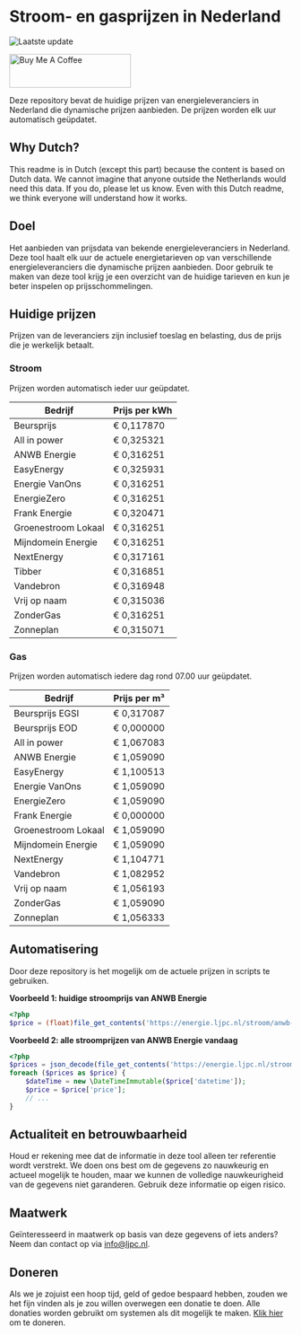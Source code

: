 # Stroom- en gasprijzen in Nederland

![Laatste update](https://img.shields.io/badge/laatste%20update-2023--08--25%2017%3A00%20CET-brightgreen)

<a href="https://www.buymeacoffee.com/Lars-" target="_blank"><img src="https://cdn.buymeacoffee.com/buttons/v2/default-orange.png" alt="Buy Me A Coffee" height="60" style="height: 60px !important;width: 217px !important;" ></a>

Deze repository bevat de huidige prijzen van energieleveranciers in Nederland die dynamische prijzen aanbieden. De prijzen worden elk uur automatisch geüpdatet.

## Why Dutch?

This readme is in Dutch (except this part) because the content is based on Dutch data. We cannot imagine that anyone outside the Netherlands would need this data. If you do, please let us know. Even with this Dutch readme, we think
everyone will understand how it works.

## Doel

Het aanbieden van prijsdata van bekende energieleveranciers in Nederland. Deze tool haalt elk uur de actuele energietarieven op van verschillende energieleveranciers die dynamische prijzen aanbieden. Door gebruik te maken van deze tool
krijg je een overzicht van de huidige tarieven en kun je beter inspelen op prijsschommelingen.

## Huidige prijzen

Prijzen van de leveranciers zijn inclusief toeslag en belasting, dus de prijs die je werkelijk betaalt.

### Stroom

Prijzen worden automatisch ieder uur geüpdatet.

 Bedrijf | Prijs per kWh 
---------|---------------
Beursprijs | € 0,117870
All in power | € 0,325321
ANWB Energie | € 0,316251
EasyEnergy | € 0,325931
Energie VanOns | € 0,316251
EnergieZero | € 0,316251
Frank Energie | € 0,320471
Groenestroom Lokaal | € 0,316251
Mijndomein Energie | € 0,316251
NextEnergy | € 0,317161
Tibber | € 0,316851
Vandebron | € 0,316948
Vrij op naam | € 0,315036
ZonderGas | € 0,316251
Zonneplan | € 0,315071


### Gas

Prijzen worden automatisch iedere dag rond 07.00 uur geüpdatet.

 Bedrijf | Prijs per m³ 
---------|--------------
Beursprijs EGSI | € 0,317087
Beursprijs EOD | € 0,000000
All in power | € 1,067083
ANWB Energie | € 1,059090
EasyEnergy | € 1,100513
Energie VanOns | € 1,059090
EnergieZero | € 1,059090
Frank Energie | € 0,000000
Groenestroom Lokaal | € 1,059090
Mijndomein Energie | € 1,059090
NextEnergy | € 1,104771
Vandebron | € 1,082952
Vrij op naam | € 1,056193
ZonderGas | € 1,059090
Zonneplan | € 1,056333


## Automatisering

Door deze repository is het mogelijk om de actuele prijzen in scripts te gebruiken.

**Voorbeeld 1: huidige stroomprijs van ANWB Energie**

```php
<?php
$price = (float)file_get_contents('https://energie.ljpc.nl/stroom/anwb-energie-nu.txt');

```

**Voorbeeld 2: alle stroomprijzen van ANWB Energie vandaag**

```php
<?php
$prices = json_decode(file_get_contents('https://energie.ljpc.nl/stroom/all-in-power-vandaag.json'),true);
foreach ($prices as $price) {
    $dateTime = new \DateTimeImmutable($price['datetime']);
    $price = $price['price'];
    // ...
}
```

## Actualiteit en betrouwbaarheid

Houd er rekening mee dat de informatie in deze tool alleen ter referentie wordt verstrekt. We doen ons best om de gegevens zo nauwkeurig en actueel mogelijk te houden, maar we kunnen de volledige nauwkeurigheid van de gegevens niet
garanderen. Gebruik deze informatie op eigen risico.

## Maatwerk

Geïnteresseerd in maatwerk op basis van deze gegevens of iets anders? Neem dan contact op
via [info@ljpc.nl](mailto:info@ljpc.nl?subject=Energie%20prijzen).

## Doneren

Als we je zojuist een hoop tijd, geld of gedoe bespaard hebben, zouden we het fijn vinden als je zou willen overwegen een
donatie te doen. Alle donaties worden gebruikt om systemen als dit mogelijk te
maken. [Klik hier](https://www.buymeacoffee.com/Lars-) om te doneren.
